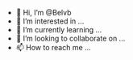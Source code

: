 - 👋 Hi, I’m @Belvb
- 👀 I’m interested in ...
- 🌱 I’m currently learning ...
- 💞️ I’m looking to collaborate on ...
- 📫 How to reach me ...

<!---
Belvb/Belvb is a ✨ special ✨ repository because its `README.md` (this file) appears on your GitHub profile.
You can click the Preview link to take a look at your changes.
--->
